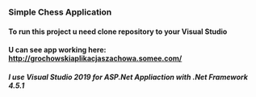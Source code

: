 ﻿### Simple Chess Application
#### To run this project u need clone repository to your Visual Studio
#### U can see app working here: http://grochowskiaplikacjaszachowa.somee.com/
##### I use Visual Studio 2019 for ASP.Net Appliaction with .Net Framework 4.5.1
